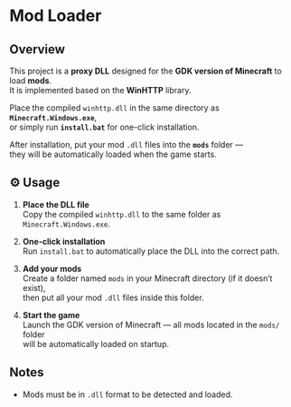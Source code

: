 # Mod Loader

##  Overview

This project is a **proxy DLL** designed for the **GDK version of Minecraft** to load **mods**.  
It is implemented based on the **WinHTTP** library.

Place the compiled `winhttp.dll` in the same directory as **`Minecraft.Windows.exe`**,  
or simply run **`install.bat`** for one-click installation.  

After installation, put your mod `.dll` files into the **`mods`** folder —  
they will be automatically loaded when the game starts.

## ⚙️ Usage

1. **Place the DLL file**  
   Copy the compiled `winhttp.dll` to the same folder as `Minecraft.Windows.exe`.

2. **One-click installation**  
   Run `install.bat` to automatically place the DLL into the correct path.

3. **Add your mods**  
   Create a folder named `mods` in your Minecraft directory (if it doesn’t exist),  
   then put all your mod `.dll` files inside this folder.

4. **Start the game**  
   Launch the GDK version of Minecraft — all mods located in the `mods/` folder  
   will be automatically loaded on startup.

##  Notes

- Mods must be in `.dll` format to be detected and loaded.
